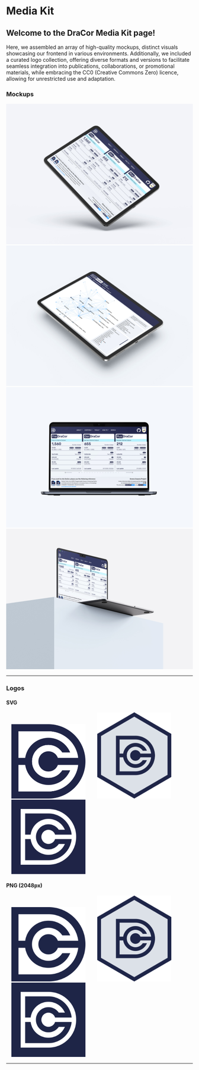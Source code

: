 # Media Kit

## Welcome to the DraCor Media Kit page!

Here, we assembled an array of high-quality mockups, distinct visuals showcasing our frontend in various environments. Additionally, we included a curated logo collection, offering diverse formats and versions to facilitate seamless integration into publications, collaborations, or promotional materials, while embracing the CC0 (Creative Commons Zero) licence, allowing for unrestricted use and adaptation.

### Mockups

![card Mockup iPad, front](../img/mockups/DraCor_iPad_Mockup_4.jpg)
![card Mockup iPad, Hamlet](../img/mockups/DraCor_iPad_Mockup_3.jpg)
![card Mockup Macbook, front](../img/mockups/DraCor_Macbook_Air_Mockup_1.jpg)
![card Mockup Macbook, side](../img/mockups/DraCor_Macbook_Air_Mockup_2.jpg)


---

### Logos

#### SVG

<a download style="margin:1em" href="../img/logos/dracor-blue.svg"><img src="../img/logos/dracor-blue.svg" width="200"></a>
<a download style="margin:1em" href="../img/logos/dracor-hexagon.svg"><img src="../img/logos/dracor-hexagon.svg" width="200"></a>
<a download style="margin:1em" href="../img/logos/dracor-square-blue.svg"><img src="../img/logos/dracor-square-blue.svg" width="200"></a>

#### PNG (2048px)

<a download style="margin:1em" href="../img/logos/dracor-blue.png"><img src="../img/logos/dracor-blue.png" width="200"></a>
<a download style="margin:1em" href="../img/logos/dracor-hexagon.png"><img src="../img/logos/dracor-hexagon.png" width="200"></a>
<a download style="margin:1em" href="../img/logos/dracor-square-blue.png"><img src="../img/logos/dracor-square-blue.png" width="200"></a>

---
